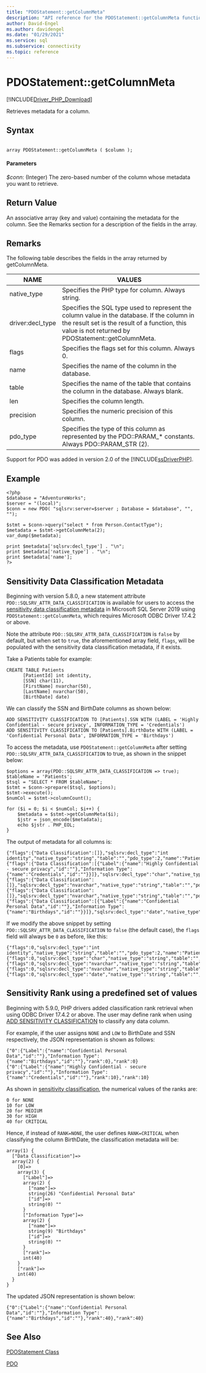 ```yaml
---
title: "PDOStatement::getColumnMeta"
description: "API reference for the PDOStatement::getColumnMeta function in the Microsoft PDO_SQLSRV Driver for PHP for SQL Server."
author: David-Engel
ms.author: davidengel
ms.date: "01/29/2021"
ms.service: sql
ms.subservice: connectivity
ms.topic: reference
---
```

# PDOStatement::getColumnMeta
[!INCLUDE[Driver_PHP_Download](../../includes/driver_php_download.md)]

Retrieves metadata for a column.  
  
## Syntax  
  
```  
  
array PDOStatement::getColumnMeta ( $column );  
```  
  
#### Parameters  
*$conn*: (Integer) The zero-based number of the column whose metadata you want to retrieve.  
  
## Return Value  
An associative array (key and value) containing the metadata for the column. See the Remarks section for a description of the fields in the array.  
  
## Remarks  
The following table describes the fields in the array returned by getColumnMeta.  
  
|NAME|VALUES|  
|--------|----------|  
|native_type|Specifies the PHP type for column. Always string.|  
|driver:decl_type|Specifies the SQL type used to represent the column value in the database. If the column in the result set is the result of a function, this value is not returned by PDOStatement::getColumnMeta.|  
|flags|Specifies the flags set for this column. Always 0.|  
|name|Specifies the name of the column in the database.|  
|table|Specifies the name of the table that contains the column in the database. Always blank.|  
|len|Specifies the column length.|  
|precision|Specifies the numeric precision of this column.|  
|pdo_type|Specifies the type of this column as represented by the PDO::PARAM_* constants. Always PDO::PARAM_STR (2).|  
  
Support for PDO was added in version 2.0 of the [!INCLUDE[ssDriverPHP](../../includes/ssdriverphp_md.md)].  
  
## Example  
  
```  
<?php  
$database = "AdventureWorks";  
$server = "(local)";  
$conn = new PDO( "sqlsrv:server=$server ; Database = $database", "", "");  
  
$stmt = $conn->query("select * from Person.ContactType");  
$metadata = $stmt->getColumnMeta(2);  
var_dump($metadata);  
  
print $metadata['sqlsrv:decl_type'] . "\n";  
print $metadata['native_type'] . "\n";  
print $metadata['name'];  
?>  
```  
  
## Sensitivity Data Classification Metadata

Beginning with version 5.8.0, a new statement attribute `PDO::SQLSRV_ATTR_DATA_CLASSIFICATION` is available for users to access the [sensitivity data classification metadata](../../relational-databases/security/sql-data-discovery-and-classification.md) in Microsoft SQL Server 2019 using `PDOStatement::getColumnMeta`, which requires Microsoft ODBC Driver 17.4.2 or above.

Note the attribute `PDO::SQLSRV_ATTR_DATA_CLASSIFICATION` is `false` by default, but when set to `true`, the aforementioned array field, `flags`, will be populated with the sensitivity data classification metadata, if it exists. 

Take a Patients table for example:

```
CREATE TABLE Patients 
      [PatientId] int identity,
      [SSN] char(11),
      [FirstName] nvarchar(50),
      [LastName] nvarchar(50),
      [BirthDate] date)
```

We can classify the SSN and BirthDate columns as shown below:

```
ADD SENSITIVITY CLASSIFICATION TO [Patients].SSN WITH (LABEL = 'Highly Confidential - secure privacy', INFORMATION_TYPE = 'Credentials')
ADD SENSITIVITY CLASSIFICATION TO [Patients].BirthDate WITH (LABEL = 'Confidential Personal Data', INFORMATION_TYPE = 'Birthdays')
```

To access the metadata, use `PDOStatement::getColumnMeta` after setting `PDO::SQLSRV_ATTR_DATA_CLASSIFICATION` to true, as shown in the snippet below:

```
$options = array(PDO::SQLSRV_ATTR_DATA_CLASSIFICATION => true);
$tableName = 'Patients';
$tsql = "SELECT * FROM $tableName";
$stmt = $conn->prepare($tsql, $options);
$stmt->execute();
$numCol = $stmt->columnCount();

for ($i = 0; $i < $numCol; $i++) {
    $metadata = $stmt->getColumnMeta($i);
    $jstr = json_encode($metadata);
    echo $jstr . PHP_EOL;
}
```

The output of metadata for all columns is:

```
{"flags":{"Data Classification":[]},"sqlsrv:decl_type":"int identity","native_type":"string","table":"","pdo_type":2,"name":"PatientId","len":10,"precision":0}
{"flags":{"Data Classification":[{"Label":{"name":"Highly Confidential - secure privacy","id":""},"Information Type":{"name":"Credentials","id":""}}]},"sqlsrv:decl_type":"char","native_type":"string","table":"","pdo_type":2,"name":"SSN","len":11,"precision":0}
{"flags":{"Data Classification":[]},"sqlsrv:decl_type":"nvarchar","native_type":"string","table":"","pdo_type":2,"name":"FirstName","len":50,"precision":0}
{"flags":{"Data Classification":[]},"sqlsrv:decl_type":"nvarchar","native_type":"string","table":"","pdo_type":2,"name":"LastName","len":50,"precision":0}
{"flags":{"Data Classification":[{"Label":{"name":"Confidential Personal Data","id":""},"Information Type":{"name":"Birthdays","id":""}}]},"sqlsrv:decl_type":"date","native_type":"string","table":"","pdo_type":2,"name":"BirthDate","len":10,"precision":0}
```

If we modify the above snippet by setting `PDO::SQLSRV_ATTR_DATA_CLASSIFICATION` to `false` (the default case), the `flags` field will always be `0` as before, like this:

```
{"flags":0,"sqlsrv:decl_type":"int identity","native_type":"string","table":"","pdo_type":2,"name":"PatientId","len":10,"precision":0}
{"flags":0,"sqlsrv:decl_type":"char","native_type":"string","table":"","pdo_type":2,"name":"SSN","len":11,"precision":0}
{"flags":0,"sqlsrv:decl_type":"nvarchar","native_type":"string","table":"","pdo_type":2,"name":"FirstName","len":50,"precision":0}
{"flags":0,"sqlsrv:decl_type":"nvarchar","native_type":"string","table":"","pdo_type":2,"name":"LastName","len":50,"precision":0}
{"flags":0,"sqlsrv:decl_type":"date","native_type":"string","table":"","pdo_type":2,"name":"BirthDate","len":10,"precision":0}
```

## Sensitivity Rank using a predefined set of values

Beginning with 5.9.0, PHP drivers added classification rank retrieval when using ODBC Driver 17.4.2 or above. The user may define rank when using [ADD SENSITIVITY CLASSIFICATION](../../t-sql/statements/add-sensitivity-classification-transact-sql.md) to classify any data column. 

For example, if the user assigns `NONE` and `LOW` to BirthDate and SSN respectively, the JSON representation is shown as follows:

```
{"0":{"Label":{"name":"Confidential Personal Data","id":""},"Information Type":{"name":"Birthdays","id":""},"rank":0},"rank":0}
{"0":{"Label":{"name":"Highly Confidential - secure privacy","id":""},"Information Type":{"name":"Credentials","id":""},"rank":10},"rank":10}
```

As shown in [sensitivity classification](../../relational-databases/system-catalog-views/sys-sensitivity-classifications-transact-sql.md), the numerical values of the ranks are:

```
0 for NONE
10 for LOW
20 for MEDIUM
30 for HIGH
40 for CRITICAL
```

Hence, if instead of `RANK=NONE`, the user defines `RANK=CRITICAL` when classifying the column BirthDate, the classification metadata will be:

```
array(1) {
  ["Data Classification"]=>
  array(2) {
    [0]=>
    array(3) {
      ["Label"]=>
      array(2) {
        ["name"]=>
        string(26) "Confidential Personal Data"
        ["id"]=>
        string(0) ""
      }
      ["Information Type"]=>
      array(2) {
        ["name"]=>
        string(9) "Birthdays"
        ["id"]=>
        string(0) ""
      }
      ["rank"]=>
      int(40)
    }
    ["rank"]=>
    int(40)
  }
}
```

The updated JSON representation is shown below:

```
{"0":{"Label":{"name":"Confidential Personal Data","id":""},"Information Type":{"name":"Birthdays","id":""},"rank":40},"rank":40}
```

## See Also  
[PDOStatement Class](../../connect/php/pdostatement-class.md)

[PDO](https://php.net/manual/book.pdo.php)